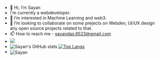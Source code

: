 - 👋 Hi, I’m Sayan
- I'm currently a webdeveloper.
- 👀 I’m interested in Machine Learning and web3.
- 💞️ I’m looking to collaborate on some prejects on Webdev, UI/UX design any open source projects related to that.
- 📫 How to reach me - sayandas.6523@gmail.com
- ![](https://komarev.com/ghpvc/?username=Sayan67&color=green)
- ![Sayan's GitHub stats](https://github-readme-stats.vercel.app/api?username=Sayan67&show_icons=true&theme=dracula) [![Top Langs](https://github-readme-stats.vercel.app/api/top-langs/?username=Sayan67&layout=donut)](https://github.com/Saayan67/github-readme-stats)
- <img align="center" src="https://github-readme-streak-stats.herokuapp.com/?user=Sayan67&theme=dracula" alt="Sayan" />

<!---
Sayan67/Sayan67 is a ✨ special ✨ repository because its `README.md` (this file) appears on your GitHub profile.
You can click the Preview link to take a look at your changes.
--->
